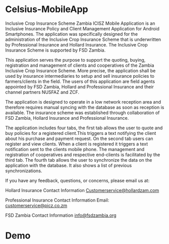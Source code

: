 # Celsius-MobileApp

Inclusive Crop Insurance Scheme Zambia ICISZ Mobile Application is an Inclusive Insurance Policy and Client Management Application for Android Smartphones. The application was specifically designed for the administration of the Inclusive Crop Insurance Scheme that is underwritten by Professional Insurance and Hollard Insurance. The Inclusive Crop Insurance Scheme is supported by FSD Zambia.


This application serves the purpose to support the quoting, buying, registration and management of clients and cooperatives of the Zambia Inclusive Crop Insurance Scheme. More precise, the application shall be used by insurance intermediaries to setup and sell insurance policies to farmers/clients in the field. The users of this application are field agents appointed by FSD Zambia, Hollard and Professional Insurance and their channel partners NUSFAZ and ZCF.

The application is designed to operate in a low network reception area and therefore requires manual syncing with the database as soon as reception is available. The insurance scheme was established through collaboration of FSD Zambia, Hollard Insurance and Professional Insurance.

The application includes four tabs, the first tab allows the user to quote and buy policies for a registered client.This triggers a text notifying the client about his purchase and payment request. On the second tab users can register and view clients. When a client is registered it triggers a text notification sent to the clients mobile phone. The management and registration of cooperatives and respective end-clients is facilitated by the third tab. The fourth tab allows the user to synchronize the data on the application with the database. It also shows a list of previous synchronizations.

If you have any feedback, questions, or concerns, please email us at:


Hollard Insurance Contact Information
Customerservice@hollardzam.com

Professional Insurance Contact Information
Email: customerservice@picz.co.zm

FSD Zambia Contact Information
info@fsdzambia.org

# Demo

